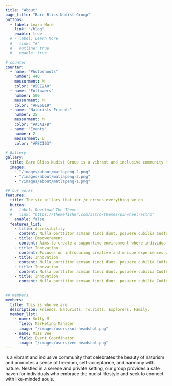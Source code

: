 ```yaml
---
title: "About"
page_title: "Bare Bliss Nudist Group"
buttons:
  - label: Learn More
    link: "/blog"
    enable: true
  # - label: Learn More
  #   link: "#"
  #   outline: true
  #   enable: true

# counter
counter:
  - name: "Photoshoots"
    number: 440
    messurment: M
    color: "#5EE2A0"
  - name: "Followers"
    number: 500
    messurment: M
    color: "#FE6019"
  - name: "Naturists Friends"
    number: 25
    messurment: M
    color: "#A3A1FB"
  - name: "Events"
    number: 2
    messurment: U
    color: "#FEC163"
    
# Gallery
gallery:
  title: Bare Bliss Nudist Group is a vibrant and inclusive community that celebrates the beauty of naturism
  images:
    - "/images/about/matlapeng-2.png"
    - "/images/about/matlapeng-3.png"
    - "/images/about/matlapeng-1.png"

## our works
features:
  title: The six pillars that <br /> drives everything we do
  button:
  #   label: Download The Theme
  #   link: "https://themefisher.com/astro-themes/pinwheel-astro"
    enable: false
  features_list:
    - title: Accessibility
      content: Nulla porttitor acmsan tinci dunt. posuere cubilia Cudfrae Donec velit neque, autor sit amet aliuam vel
    - title: Empowerement
      content: Aims to create a supportive environment where individuals feel confident and comfortable in their own skin.
    - title: Innovation
      content: Focuses on introducing creative and unique experiences within the nudist community.
    - title: Innovation
      content: Nulla porttitor acmsan tinci dunt. posuere cubilia Cudfrae Donec velit neque, autor sit amet aliuam vel
    - title: Innovation
      content: Nulla porttitor acmsan tinci dunt. posuere cubilia Cudfrae Donec velit neque, autor sit amet aliuam vel
    - title: Innovation
      content: Nulla porttitor acmsan tinci dunt. posuere cubilia Cudfrae Donec velit neque, autor sit amet aliuam vel
    

## members
members:
  title: This is who we are
  description: Friends. Naturists. Tourists. Explorers. Family.
  member_list:
    - name: Solly M
      field: Marketing Manager
      image: "/images/users/sol-headshot.png"
    - name: Miss Vee
      field: Event Coordinator
      image: "/images/users/vee-headshot.png"
---
```

is a vibrant and inclusive community that celebrates the beauty of naturism and promotes a sense of freedom, self-acceptance, and harmony with nature. Nestled in a serene and private setting, our group provides a safe haven for individuals who embrace the nudist lifestyle and seek to connect with like-minded souls.